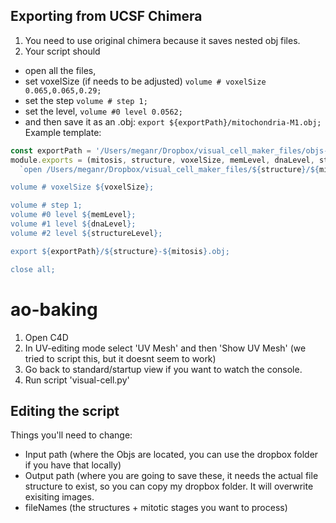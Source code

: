 ## Exporting from UCSF Chimera
1. You need to use original chimera because it saves nested obj files. 
2. Your script should 
  * open all the files, 
  * set voxelSize (if needs to be adjusted) `volume # voxelSize 0.065,0.065,0.29;` 
  * set the step `volume # step 1;`
  * set the level, `volume #0 level 0.0562;`
  * and then save it as an .obj: `export ${exportPath}/mitochondria-M1.obj;`
Example template: 
```JavaScript
const exportPath = '/Users/meganr/Dropbox/visual_cell_maker_files/objs-to-process'
module.exports = (mitosis, structure, voxelSize, memLevel, dnaLevel, structureLevel) =>
  `open /Users/meganr/Dropbox/visual_cell_maker_files/${structure}/${mitosis}/*.tiff;

volume # voxelSize ${voxelSize};

volume # step 1;
volume #0 level ${memLevel};
volume #1 level ${dnaLevel};
volume #2 level ${structureLevel};

export ${exportPath}/${structure}-${mitosis}.obj;

close all;
```

# ao-baking

1. Open C4D
2. In UV-editing mode select 'UV Mesh' and then 'Show UV Mesh' (we tried to script this, but it doesnt seem to work)
3. Go back to standard/startup view if you want to watch the console. 
4. Run script 'visual-cell.py'

## Editing the script 
Things you'll need to change:
* Input path (where the Objs are located, you can use the dropbox folder if you have that locally)
* Output path (where you are going to save these, it needs the actual file structure to exist, so you can copy my dropbox folder. It will overwrite exisiting images. 
* fileNames (the structures + mitotic stages you want to process)
